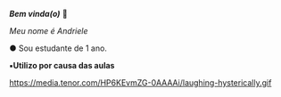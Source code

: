 _**Bem vinda(o)**_ 🌙

_Meu nome é Andriele_

● Sou estudante de 1 ano.

**▪︎Utilizo por causa das aulas**


https://media.tenor.com/HP6KEvmZG-0AAAAi/laughing-hysterically.gif

